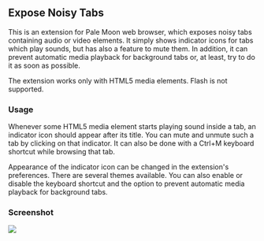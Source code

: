 ## Expose Noisy Tabs
This is an extension for Pale Moon web browser, which exposes noisy tabs containing audio or video elements. It simply shows indicator icons for tabs which play sounds, but has also a feature to mute them. In addition, it can prevent automatic media playback for background tabs or, at least, try to do it as soon as possible.

The extension works only with HTML5 media elements. Flash is not supported.

### Usage
Whenever some HTML5 media element starts playing sound inside a tab, an indicator icon should appear after its title. You can mute and unmute such a tab by clicking on that indicator. It can also be done with a Ctrl+M keyboard shortcut while browsing that tab.

Appearance of the indicator icon can be changed in the extension's preferences. There are several themes available. You can also enable or disable the keyboard shortcut and the option to prevent automatic media playback for background tabs.

### Screenshot
![](http://i.imgur.com/kprb5Qz.png)